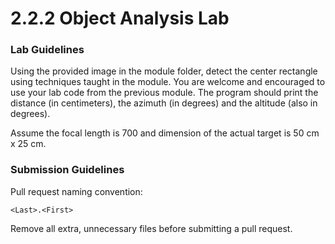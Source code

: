 # 2.2.2 Object Analysis Lab
### Lab Guidelines
Using the provided image in the module folder, detect the center rectangle using techniques taught in the module.
You are welcome and encouraged to use your lab code from the previous module.
The program should print the distance (in centimeters), the azimuth (in degrees) and the altitude (also in degrees).

Assume the focal length is 700 and dimension of the actual target is 50 cm x 25 cm.

### Submission Guidelines
Pull request naming convention:
```
<Last>.<First>
```
Remove all extra, unnecessary files before submitting a pull request.
